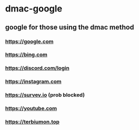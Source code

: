 # dmac-google
## google for those using the dmac method
### https://google.com 
### https://bing.com
### https://discord.com/login
### https://instagram.com
### https://survev.io (prob blocked)
### https://youtube.com
### https://terbiumon.top
